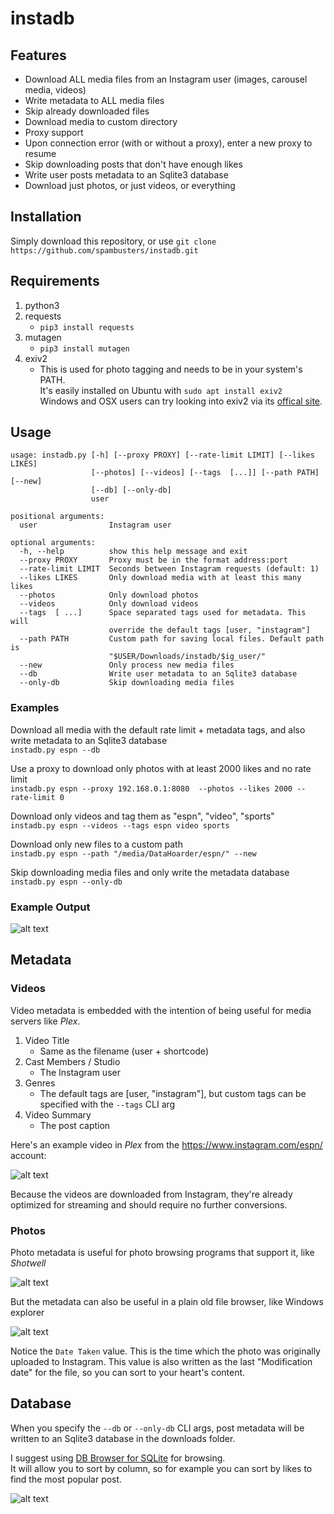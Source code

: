 # instadb
## Features  

* Download ALL media files from an Instagram user (images, carousel media, videos)
* Write metadata to ALL media files
* Skip already downloaded files
* Download media to custom directory
* Proxy support
* Upon connection error (with or without a proxy), enter a new proxy to resume
* Skip downloading posts that don't have enough likes  
* Write user posts metadata to an Sqlite3 database
* Download just photos, or just videos, or everything

## Installation  
Simply download this repository, or use `git clone https://github.com/spambusters/instadb.git`

## Requirements  
1. python3
2. requests  
    * ```pip3 install requests```
3.  mutagen  
    * ```pip3 install mutagen``` 
4. exiv2  
    *  This is used for photo tagging and needs to be in your system's PATH.  
    It's easily installed on Ubuntu with `sudo apt install exiv2`  
    Windows and OSX users can try looking into exiv2 via its [offical site](http://www.exiv2.org/download.html).

## Usage  
```
usage: instadb.py [-h] [--proxy PROXY] [--rate-limit LIMIT] [--likes LIKES]
                  [--photos] [--videos] [--tags  [...]] [--path PATH] [--new]
                  [--db] [--only-db]
                  user

positional arguments:
  user                Instagram user

optional arguments:
  -h, --help          show this help message and exit
  --proxy PROXY       Proxy must be in the format address:port
  --rate-limit LIMIT  Seconds between Instagram requests (default: 1)
  --likes LIKES       Only download media with at least this many likes
  --photos            Only download photos
  --videos            Only download videos
  --tags  [ ...]      Space separated tags used for metadata. This will
                      override the default tags [user, "instagram"]
  --path PATH         Custom path for saving local files. Default path is
                      "$USER/Downloads/instadb/$ig_user/"
  --new               Only process new media files
  --db                Write user metadata to an Sqlite3 database
  --only-db           Skip downloading media files
```

### Examples  
Download all media with the default rate limit + metadata tags, and also write metadata to an Sqlite3 database  
`instadb.py espn --db`  

Use a proxy to download only photos with at least 2000 likes and no rate limit  
`instadb.py espn --proxy 192.168.0.1:8080  --photos --likes 2000 --rate-limit 0`  

Download only videos and tag them as "espn", "video", "sports"  
`instadb.py espn --videos --tags espn video sports`

Download only new files to a custom path  
`instadb.py espn --path "/media/DataHoarder/espn/" --new`  

Skip downloading media files and only write the metadata database  
`instadb.py espn --only-db`

### Example Output  
![alt text](https://thumbs.gfycat.com/VictoriousTiredEyas-max-14mb.gif)

## Metadata  
### Videos
Video metadata is embedded with the intention of being useful for media servers like *Plex*.  
1. Video Title
    * Same as the filename (user + shortcode)
2. Cast Members / Studio
    * The Instagram user
3. Genres
    * The default tags are [user, "instagram"], but custom tags can be specified with the `--tags` CLI arg 
4. Video Summary
    * The post caption

Here's an example video in *Plex* from the https://www.instagram.com/espn/ account: 

![alt text](https://i.imgur.com/TFU2ieJ.png)

Because the videos are downloaded from Instagram, they're already optimized for streaming and should require no further conversions.

### Photos
Photo metadata is useful for photo browsing programs that support it, like *Shotwell*

![alt text](https://i.imgur.com/U1IcFyr.png)  

But the metadata can also be useful in a plain old file browser, like Windows explorer  

![alt text](https://i.imgur.com/JXaDmpE.png)  

Notice the `Date Taken` value. This is the time which the photo was originally uploaded to Instagram. This value is also written as the last "Modification date" for the file, so you can sort to your heart's content.

## Database  
When you specify the `--db` or `--only-db` CLI args, post metadata will be written to an Sqlite3 database in the downloads folder.  

I suggest using [DB Browser for SQLite](http://sqlitebrowser.org/) for browsing.  
It will allow you to sort by column, so for example you can sort by likes to find the most popular post.  

![alt text](https://i.imgur.com/wA8frS2.png)  

